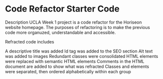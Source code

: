 # Code Refactor Starter Code

Description
UCLA Week 1 project is a code refactor for the Horiseon website homepage. The purposes of refactoring is to make the previous code more organuzed, understandable and accessible.

Refracted code includes

A descriptive title was added
Id tag was added to the SEO section
Alt text was added to images
Redundant classes were consolidated
HTML elements were replaced with semantic HTML elements
Comments in the HTML document are added to show what was refracted
Classes and elements were separated, then ordered alphabetically within each group

